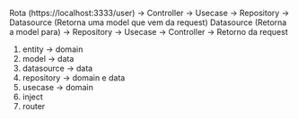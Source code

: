 Rota (https://localhost:3333/user) -> Controller -> Usecase -> Repository -> Datasource (Retorna uma model que vem da request)
Datasource (Retorna a model para) -> Repository -> Usecase -> Controller -> Retorno da request

1. entity -> domain
2. model -> data
3. datasource -> data
4. repository -> domain e data
5. usecase -> domain
6. inject
7. router
